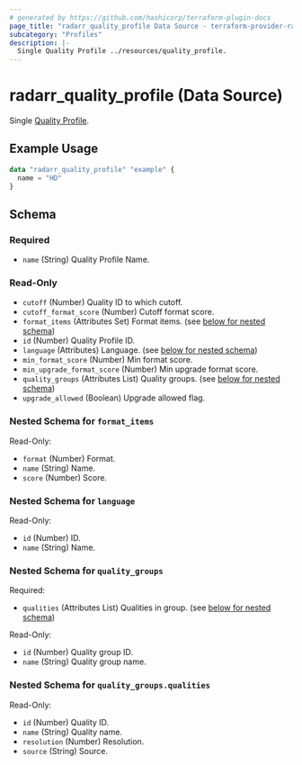 ```yaml
---
# generated by https://github.com/hashicorp/terraform-plugin-docs
page_title: "radarr_quality_profile Data Source - terraform-provider-radarr"
subcategory: "Profiles"
description: |-
  Single Quality Profile ../resources/quality_profile.
---
```


# radarr_quality_profile (Data Source)

<!-- subcategory:Profiles -->
Single [Quality Profile](../resources/quality_profile).

## Example Usage

```terraform
data "radarr_quality_profile" "example" {
  name = "HD"
}
```

<!-- schema generated by tfplugindocs -->
## Schema

### Required

- `name` (String) Quality Profile Name.

### Read-Only

- `cutoff` (Number) Quality ID to which cutoff.
- `cutoff_format_score` (Number) Cutoff format score.
- `format_items` (Attributes Set) Format items. (see [below for nested schema](#nestedatt--format_items))
- `id` (Number) Quality Profile ID.
- `language` (Attributes) Language. (see [below for nested schema](#nestedatt--language))
- `min_format_score` (Number) Min format score.
- `min_upgrade_format_score` (Number) Min upgrade format score.
- `quality_groups` (Attributes List) Quality groups. (see [below for nested schema](#nestedatt--quality_groups))
- `upgrade_allowed` (Boolean) Upgrade allowed flag.

<a id="nestedatt--format_items"></a>
### Nested Schema for `format_items`

Read-Only:

- `format` (Number) Format.
- `name` (String) Name.
- `score` (Number) Score.


<a id="nestedatt--language"></a>
### Nested Schema for `language`

Read-Only:

- `id` (Number) ID.
- `name` (String) Name.


<a id="nestedatt--quality_groups"></a>
### Nested Schema for `quality_groups`

Required:

- `qualities` (Attributes List) Qualities in group. (see [below for nested schema](#nestedatt--quality_groups--qualities))

Read-Only:

- `id` (Number) Quality group ID.
- `name` (String) Quality group name.

<a id="nestedatt--quality_groups--qualities"></a>
### Nested Schema for `quality_groups.qualities`

Read-Only:

- `id` (Number) Quality ID.
- `name` (String) Quality name.
- `resolution` (Number) Resolution.
- `source` (String) Source.
